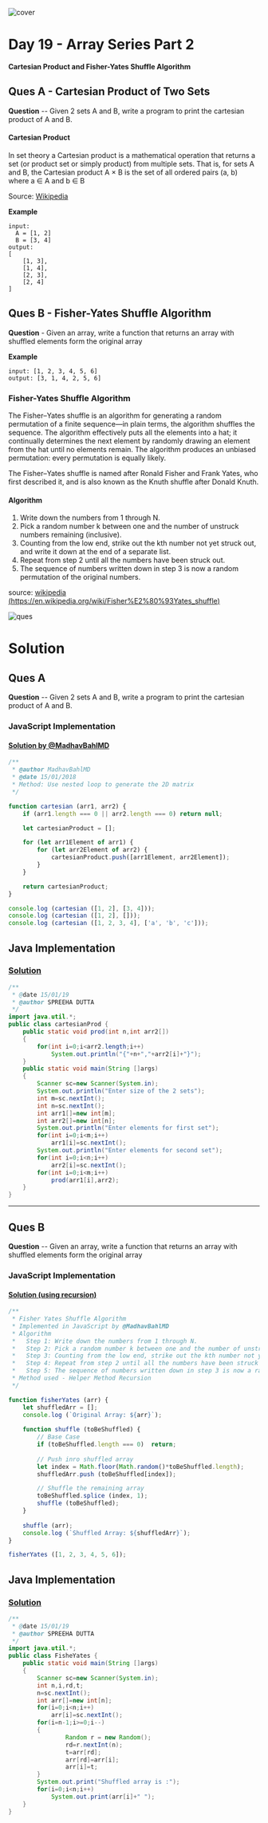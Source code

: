 ![cover](./cover.png)

# Day 19 - Array Series Part 2

**Cartesian Product and Fisher-Yates Shuffle Algorithm**

## Ques A - Cartesian Product of Two Sets

**Question** -- Given 2 sets A and B, write a program to print the cartesian product of A and B.

#### Cartesian Product

In set theory a Cartesian product is a mathematical operation that returns a set (or product set or simply product) from multiple sets. That is, for sets A and B, the Cartesian product A × B is the set of all ordered pairs (a, b) where a ∈ A and b ∈ B

Source: [Wikipedia](https://en.wikipedia.org/wiki/Cartesian_product)

**Example**

```
input:
  A = [1, 2]
  B = [3, 4]
output:
[ 
    [1, 3],
    [1, 4],
    [2, 3],
    [2, 4]
]
```

## Ques B - Fisher-Yates Shuffle Algorithm

**Question** - Given an array, write a function that returns an array with shuffled elements form the original array

**Example**

```
input: [1, 2, 3, 4, 5, 6]
output: [3, 1, 4, 2, 5, 6]
```

### Fisher-Yates Shuffle Algorithm

The Fisher–Yates shuffle is an algorithm for generating a random permutation of a finite sequence—in plain terms, the algorithm shuffles the sequence. The algorithm effectively puts all the elements into a hat; it continually determines the next element by randomly drawing an element from the hat until no elements remain. The algorithm produces an unbiased permutation: every permutation is equally likely.

The Fisher–Yates shuffle is named after Ronald Fisher and Frank Yates, who first described it, and is also known as the Knuth shuffle after Donald Knuth.

#### Algorithm

1. Write down the numbers from 1 through N.
2. Pick a random number k between one and the number of unstruck numbers remaining (inclusive).
3. Counting from the low end, strike out the kth number not yet struck out, and write it down at the end of a separate list.
4. Repeat from step 2 until all the numbers have been struck out.
5. The sequence of numbers written down in step 3 is now a random permutation of the original numbers.

source: [wikipedia (https://en.wikipedia.org/wiki/Fisher%E2%80%93Yates_shuffle)](https://en.wikipedia.org/wiki/Fisher%E2%80%93Yates_shuffle)

![ques](./ques.png)

# Solution

## Ques A

**Question** -- Given 2 sets A and B, write a program to print the cartesian product of A and B.

### JavaScript Implementation

#### [Solution by @MadhavBahlMD](./JavaScript/cartesian_madhav.js)

```js
/**
 * @author MadhavBahlMD
 * @date 15/01/2018
 * Method: Use nested loop to generate the 2D matrix
 */

function cartesian (arr1, arr2) {
    if (arr1.length === 0 || arr2.length === 0) return null;

    let cartesianProduct = [];

    for (let arr1Element of arr1) {
        for (let arr2Element of arr2) {
            cartesianProduct.push([arr1Element, arr2Element]);
        }
    }

    return cartesianProduct;
}

console.log (cartesian ([1, 2], [3, 4]));
console.log (cartesian ([1, 2], []));
console.log (cartesian ([1, 2, 3, 4], ['a', 'b', 'c']));
```
## Java Implementation

### [Solution](./Java/cartesianProd.java)

```java
/**
 * @date 15/01/19
 * @author SPREEHA DUTTA
 */
import java.util.*;
public class cartesianProd {
    public static void prod(int n,int arr2[])
    {
        for(int i=0;i<arr2.length;i++)
            System.out.println("{"+n+","+arr2[i]+"}");
    }
    public static void main(String []args)
    {
        Scanner sc=new Scanner(System.in);
        System.out.println("Enter size of the 2 sets");
        int m=sc.nextInt();
        int n=sc.nextInt();
        int arr1[]=new int[m];
        int arr2[]=new int[n];
        System.out.println("Enter elements for first set");
        for(int i=0;i<m;i++)
            arr1[i]=sc.nextInt();
        System.out.println("Enter elements for second set");
        for(int i=0;i<n;i++)
            arr2[i]=sc.nextInt();
        for(int i=0;i<m;i++)
            prod(arr1[i],arr2);
    }
}
```

***

## Ques B

**Question** -- Given an array, write a function that returns an array with shuffled elements form the original array

### JavaScript Implementation

#### [Solution (using recursion)](./JavaScript/fisherYates_madhav.js)

```js
/**
 * Fisher Yates Shuffle Algorithm
 * Implemented in JavaScript by @MadhavBahlMD
 * Algorithm
 *   Step 1: Write down the numbers from 1 through N.
 *   Step 2: Pick a random number k between one and the number of unstruck numbers remaining (inclusive).
 *   Step 3: Counting from the low end, strike out the kth number not yet struck out, and write it down at the end of a separate list.
 *   Step 4: Repeat from step 2 until all the numbers have been struck out.
 *   Step 5: The sequence of numbers written down in step 3 is now a random permutation of the original numbers.
 * Method used - Helper Method Recursion
 */

function fisherYates (arr) {
    let shuffledArr = [];
    console.log (`Original Array: ${arr}`);
    
    function shuffle (toBeShuffled) {
        // Base Case
        if (toBeShuffled.length === 0)  return;
        
        // Push inro shuffled array
        let index = Math.floor(Math.random()*toBeShuffled.length);
        shuffledArr.push (toBeShuffled[index]);

        // Shuffle the remaining array
        toBeShuffled.splice (index, 1);
        shuffle (toBeShuffled);
    }
    
    shuffle (arr);
    console.log (`Shuffled Array: ${shuffledArr}`);
}

fisherYates ([1, 2, 3, 4, 5, 6]);
```

## Java Implementation

### [Solution](./Java/FisheYates.java)

```java
/**
 * @date 15/01/19
 * @author SPREEHA DUTTA
 */
import java.util.*;
public class FisheYates {
    public static void main(String []args)
    {
        Scanner sc=new Scanner(System.in);
        int n,i,rd,t;
        n=sc.nextInt();
        int arr[]=new int[n];
        for(i=0;i<n;i++)
            arr[i]=sc.nextInt();
        for(i=n-1;i>=0;i--)
        {
                Random r = new Random();
                rd=r.nextInt(n);
                t=arr[rd];
                arr[rd]=arr[i];
                arr[i]=t;
        }
        System.out.print("Shuffled array is :");
        for(i=0;i<n;i++)
            System.out.print(arr[i]+" ");
    }
}
```
